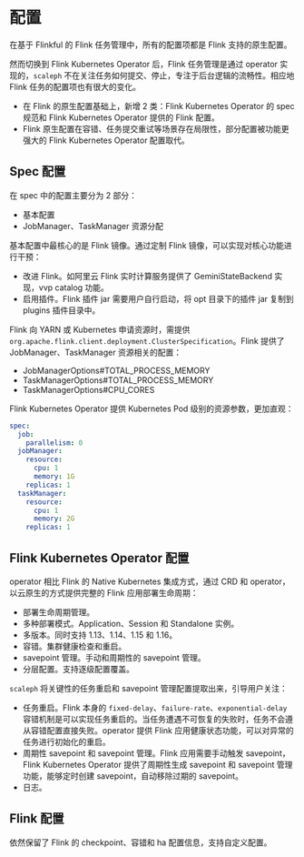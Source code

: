 # 配置

在基于 Flinkful 的 Flink 任务管理中，所有的配置项都是 Flink 支持的原生配置。

然而切换到 Flink Kubernetes Operator 后，Flink 任务管理是通过 operator 实现的，`scaleph` 不在关注任务如何提交、停止，专注于后台逻辑的流畅性。相应地 Flink 任务的配置项也有很大的变化。

- 在 Flink 的原生配置基础上，新增 2 类：Flink Kubernetes Operator 的 spec 规范和 Flink Kubernetes Operator 提供的 Flink 配置。
- Flink 原生配置在容错、任务提交重试等场景存在局限性，部分配置被功能更强大的 Flink Kubernetes Operator 配置取代。

## Spec 配置

在 spec 中的配置主要分为 2 部分：

- 基本配置
- JobManager、TaskManager 资源分配

基本配置中最核心的是 Flink 镜像。通过定制 Flink 镜像，可以实现对核心功能进行干预：

- 改进 Flink。如阿里云 Flink 实时计算服务提供了 GeminiStateBackend 实现，vvp catalog 功能。
- 启用插件。Flink 插件 jar 需要用户自行启动，将 opt 目录下的插件 jar 复制到 plugins 插件目录中。

Flink 向 YARN 或 Kubernetes 申请资源时，需提供 `org.apache.flink.client.deployment.ClusterSpecification`。Flink 提供了 JobManager、TaskManager 资源相关的配置：

- JobManagerOptions#TOTAL_PROCESS_MEMORY
- TaskManagerOptions#TOTAL_PROCESS_MEMORY
- TaskManagerOptions#CPU_CORES

Flink Kubernetes Operator 提供 Kubernetes Pod 级别的资源参数，更加直观：

```yaml
spec:
  job:
    parallelism: 0
  jobManager:
    resource:
      cpu: 1
      memory: 1G
    replicas: 1
  taskManager:
    resource:
      cpu: 1
      memory: 2G
    replicas: 1
```

## Flink Kubernetes Operator 配置

operator 相比 Flink 的 Native Kubernetes 集成方式，通过 CRD 和 operator，以云原生的方式提供完整的 Flink 应用部署生命周期：

- 部署生命周期管理。
- 多种部署模式。Application、Session 和 Standalone 实例。
- 多版本。同时支持 1.13、1.14、1.15 和 1.16。
- 容错。集群健康检查和重启。
- savepoint 管理。手动和周期性的 savepoint 管理。
- 分层配置。支持逐级配置覆盖。

`scaleph` 将关键性的任务重启和 savepoint 管理配置提取出来，引导用户关注：

- 任务重启。Flink 本身的 `fixed-delay`、`failure-rate`、`exponential-delay` 容错机制是可以实现任务重启的。当任务遭遇不可恢复的失败时，任务不会遵从容错配置直接失败。operator 提供 Flink 应用健康状态功能，可以对异常的任务进行初始化的重启。
- 周期性 savepoint 和 savepoint 管理。Flink 应用需要手动触发 savepoint，Flink Kubernetes Operator 提供了周期性生成 savepoint 和 savepoint 管理功能，能够定时创建 savepoint，自动移除过期的 savepoint。
- 日志。

## Flink 配置

依然保留了 Flink 的 checkpoint、容错和 ha 配置信息，支持自定义配置。
